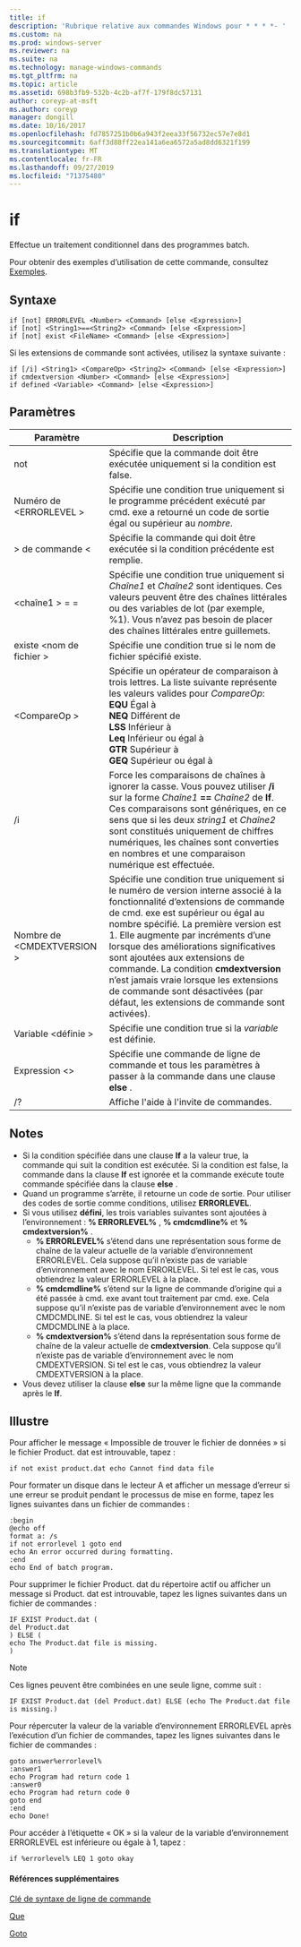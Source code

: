 ```yaml
---
title: if
description: 'Rubrique relative aux commandes Windows pour * * * *- '
ms.custom: na
ms.prod: windows-server
ms.reviewer: na
ms.suite: na
ms.technology: manage-windows-commands
ms.tgt_pltfrm: na
ms.topic: article
ms.assetid: 698b3fb9-532b-4c2b-af7f-179f8dc57131
author: coreyp-at-msft
ms.author: coreyp
manager: dongill
ms.date: 10/16/2017
ms.openlocfilehash: fd7857251b0b6a943f2eea33f56732ec57e7e8d1
ms.sourcegitcommit: 6aff3d88ff22ea141a6ea6572a5ad8dd6321f199
ms.translationtype: MT
ms.contentlocale: fr-FR
ms.lasthandoff: 09/27/2019
ms.locfileid: "71375480"
---
```

# <a name="if"></a>if



Effectue un traitement conditionnel dans des programmes batch.

Pour obtenir des exemples d’utilisation de cette commande, consultez [Exemples](#BKMK_examples).

## <a name="syntax"></a>Syntaxe

```
if [not] ERRORLEVEL <Number> <Command> [else <Expression>]
if [not] <String1>==<String2> <Command> [else <Expression>]
if [not] exist <FileName> <Command> [else <Expression>]
```
Si les extensions de commande sont activées, utilisez la syntaxe suivante :
```
if [/i] <String1> <CompareOp> <String2> <Command> [else <Expression>]
if cmdextversion <Number> <Command> [else <Expression>]
if defined <Variable> <Command> [else <Expression>]
```

## <a name="parameters"></a>Paramètres

|        Paramètre        |                                                                                                                                                                                                                Description                                                                                                                                                                                                                 |
|-------------------------|--------------------------------------------------------------------------------------------------------------------------------------------------------------------------------------------------------------------------------------------------------------------------------------------------------------------------------------------------------------------------------------------------------------------------------------------|
|           not           |                                                                                                                                                                              Spécifie que la commande doit être exécutée uniquement si la condition est false.                                                                                                                                                                              |
|  Numéro de \<ERRORLEVEL >   |                                                                                                                                                      Spécifie une condition true uniquement si le programme précédent exécuté par cmd. exe a retourné un code de sortie égal ou supérieur au *nombre*.                                                                                                                                                       |
|       > de commande \<        |                                                                                                                                                                            Spécifie la commande qui doit être exécutée si la condition précédente est remplie.                                                                                                                                                                             |
|  \<chaîne1 > = =<String2>  |                                                                                                             Spécifie une condition true uniquement si *Chaîne1* et *Chaîne2* sont identiques. Ces valeurs peuvent être des chaînes littérales ou des variables de lot (par exemple, %1). Vous n’avez pas besoin de placer des chaînes littérales entre guillemets.                                                                                                              |
|    existe \<nom de fichier >    |                                                                                                                                                                                       Spécifie une condition true si le nom de fichier spécifié existe.                                                                                                                                                                                        |
|      \<CompareOp >       |                                                                               Spécifie un opérateur de comparaison à trois lettres. La liste suivante représente les valeurs valides pour *CompareOp*:</br>**EQU** Égal à</br>**NEQ** Différent de</br>**LSS** Inférieur à</br>**Leq** Inférieur ou égal à</br>**GTR** Supérieur à</br>**GEQ** Supérieur ou égal à                                                                                |
|           /i            |                                                            Force les comparaisons de chaînes à ignorer la casse.  Vous pouvez utiliser **/i** sur la forme <em>Chaîne1</em> **==** <em>Chaîne2</em> de **If**. Ces comparaisons sont génériques, en ce sens que si les deux *string1* et *Chaîne2* sont constitués uniquement de chiffres numériques, les chaînes sont converties en nombres et une comparaison numérique est effectuée.                                                            |
| Nombre de \<CMDEXTVERSION > | Spécifie une condition true uniquement si le numéro de version interne associé à la fonctionnalité d’extensions de commande de cmd. exe est supérieur ou égal au nombre spécifié. La première version est 1. Elle augmente par incréments d’une lorsque des améliorations significatives sont ajoutées aux extensions de commande. La condition **cmdextversion** n’est jamais vraie lorsque les extensions de commande sont désactivées (par défaut, les extensions de commande sont activées). |
|   Variable \<définie >   |                                                                                                                                                                                            Spécifie une condition true si la *variable* est définie.                                                                                                                                                                                            |
|      Expression \<>      |                                                                                                                                                                   Spécifie une commande de ligne de commande et tous les paramètres à passer à la commande dans une clause **else** .                                                                                                                                                                   |
|           /?            |                                                                                                                                                                                                    Affiche l'aide à l'invite de commandes.                                                                                                                                                                                                    |

## <a name="remarks"></a>Notes

-   Si la condition spécifiée dans une clause **If** a la valeur true, la commande qui suit la condition est exécutée. Si la condition est false, la commande dans la clause **If** est ignorée et la commande exécute toute commande spécifiée dans la clause **else** .
-   Quand un programme s’arrête, il retourne un code de sortie. Pour utiliser des codes de sortie comme conditions, utilisez **ERRORLEVEL**.
-   Si vous utilisez **défini**, les trois variables suivantes sont ajoutées à l’environnement : **% ERRORLEVEL%** , **% cmdcmdline%** et **% cmdextversion%** .  
    -   **% ERRORLEVEL%** s’étend dans une représentation sous forme de chaîne de la valeur actuelle de la variable d’environnement ERRORLEVEL. Cela suppose qu’il n’existe pas de variable d’environnement avec le nom ERRORLEVEL. Si tel est le cas, vous obtiendrez la valeur ERRORLEVEL à la place.
    -   **% cmdcmdline%** s’étend sur la ligne de commande d’origine qui a été passée à cmd. exe avant tout traitement par cmd. exe. Cela suppose qu’il n’existe pas de variable d’environnement avec le nom CMDCMDLINE. Si tel est le cas, vous obtiendrez la valeur CMDCMDLINE à la place.
    -   **% cmdextversion%** s’étend dans la représentation sous forme de chaîne de la valeur actuelle de **cmdextversion**. Cela suppose qu’il n’existe pas de variable d’environnement avec le nom CMDEXTVERSION. Si tel est le cas, vous obtiendrez la valeur CMDEXTVERSION à la place.
-   Vous devez utiliser la clause **else** sur la même ligne que la commande après le **If**.

## <a name="BKMK_examples"></a>Illustre

Pour afficher le message « Impossible de trouver le fichier de données » si le fichier Product. dat est introuvable, tapez :
```
if not exist product.dat echo Cannot find data file 
```
Pour formater un disque dans le lecteur A et afficher un message d’erreur si une erreur se produit pendant le processus de mise en forme, tapez les lignes suivantes dans un fichier de commandes :
```
:begin
@echo off
format a: /s
if not errorlevel 1 goto end
echo An error occurred during formatting.
:end
echo End of batch program.
```
Pour supprimer le fichier Product. dat du répertoire actif ou afficher un message si Product. dat est introuvable, tapez les lignes suivantes dans un fichier de commandes :
```
IF EXIST Product.dat (
del Product.dat
) ELSE (
echo The Product.dat file is missing.
)
```

> [!NOTE]
> Ces lignes peuvent être combinées en une seule ligne, comme suit :
> ```
> IF EXIST Product.dat (del Product.dat) ELSE (echo The Product.dat file is missing.)
> ```
> Pour répercuter la valeur de la variable d’environnement ERRORLEVEL après l’exécution d’un fichier de commandes, tapez les lignes suivantes dans le fichier de commandes :
> ```
> goto answer%errorlevel%
> :answer1
> echo Program had return code 1
> :answer0
> echo Program had return code 0
> goto end
> :end
> echo Done! 
> ```
> Pour accéder à l’étiquette « OK » si la valeur de la variable d’environnement ERRORLEVEL est inférieure ou égale à 1, tapez :
> ```
> if %errorlevel% LEQ 1 goto okay
> ```

#### <a name="additional-references"></a>Références supplémentaires

[Clé de syntaxe de ligne de commande](command-line-syntax-key.md)

[Que](if.md)

[Goto](goto.md)